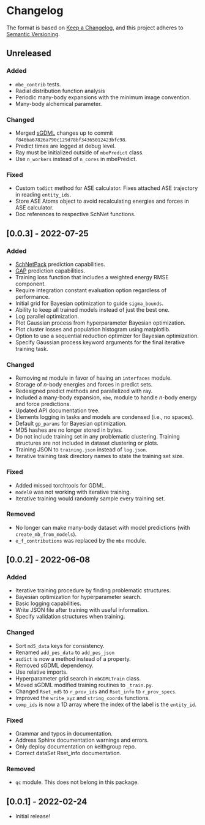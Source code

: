 # Changelog

The format is based on [Keep a Changelog](https://keepachangelog.com/en/1.0.0/), and this project adheres to [Semantic Versioning](https://semver.org/spec/v2.0.0.html).

## Unreleased

### Added

- ``mbe_contrib`` tests.
- Radial distribution function analysis
- Periodic many-body expansions with the minimum image convention.
- Many-body alchemical parameter.

### Changed

- Merged [sGDML](https://github.com/stefanch/sGDML) changes up to commit ``f840ba67826a790c129d78bf34365012423bfc98``.
- Predict times are logged at debug level.
- Ray must be initialized outside of ``mbePredict`` class.
- Use ``n_workers`` instead of ``n_cores`` in mbePredict.

### Fixed

- Custom ``todict`` method for ASE calculator.
Fixes attached ASE trajectory in reading ``entity_ids``.
- Store ASE Atoms object to avoid recalculating energies and forces in ASE calculator.
- Doc references to respective SchNet functions.

## [0.0.3] - 2022-07-25

### Added

- [SchNetPack](https://schnetpack.readthedocs.io/en/stable/) prediction capabilities.
- [GAP](https://libatoms.github.io/GAP/index.html) prediction capabilities.
- Training loss function that includes a weighted energy RMSE component.
- Require integration constant evaluation option regardless of performance.
- Initial grid for Bayesian optimization to guide ``sigma_bounds``.
- Ability to keep all trained models instead of just the best one.
- Log parallel optimization.
- Plot Gaussian process from hyperparameter Bayesian optimization.
- Plot cluster losses and population histogram using matplotlib.
- Option to use a sequential reduction optimizer for Bayesian optimization.
- Specify Gaussian process keyword arguments for the final iterative training task.

### Changed

- Removing `md` module in favor of having an `interfaces` module.
- Storage of *n*-body energies and forces in predict sets.
- Redesigned predict methods and parallelized with ray.
- Included a many-body expansion, ``mbe``, module to handle *n*-body energy and force predictions.
- Updated API documentation tree.
- Elements logging in tasks and models are condensed (i.e., no spaces).
- Default ``gp_params`` for Bayesian optimization.
- MD5 hashes are no longer stored in bytes.
- Do not include training set in any problematic clustering.
Training structures are not included in dataset clustering or plots.
- Training JSON to ``training.json`` instead of ``log.json``.
- Iterative training task directory names to state the training set size.

### Fixed

- Added missed torchtools for GDML.
- ``model0`` was not working with iterative training.
- Iterative training would randomly sample every training set.

### Removed

- No longer can make many-body dataset with model predictions (with ``create_mb_from_models``).
- ``e_f_contributions`` was replaced by the ``mbe`` module.

## [0.0.2] - 2022-06-08

### Added

- Iterative training procedure by finding problematic structures.
- Bayesian optimization for hyperparameter search.
- Basic logging capabilities.
- Write JSON file after training with useful information.
- Specify validation structures when training.

### Changed

- Sort ``md5_data`` keys for consistency.
- Renamed ``add_pes_data`` to ``add_pes_json``
- `asdict` is now a method instead of a property.
- Removed sGDML dependency.
- Use relative imports.
- Hyperparameter grid search in ``mbGDMLTrain`` class.
- Moved sGDML modified training routines to ``_train.py``.
- Changed ``Rset_md5`` to ``r_prov_ids`` and ``Rset_info`` to ``r_prov_specs``.
- Improved the ``write_xyz`` and ``string_coords`` functions.
- ``comp_ids`` is now a 1D array where the index of the label is the ``entity_id``.

### Fixed

- Grammar and typos in documentation.
- Address Sphinx documentation warnings and errors.
- Only deploy documentation on keithgroup repo.
- Correct dataSet Rset_info documentation.

### Removed

- ``qc`` module. This does not belong in this package.

## [0.0.1] - 2022-02-24

- Initial release!
